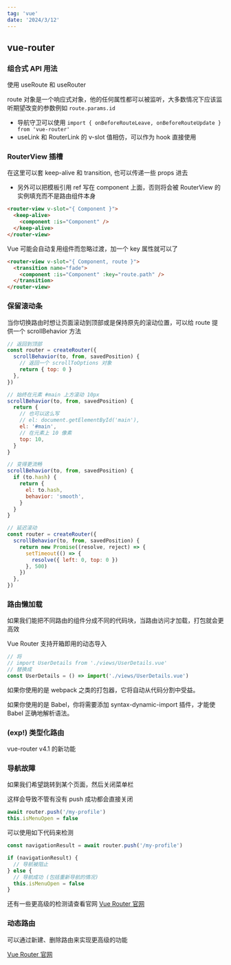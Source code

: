 ```yaml
---
tag: 'vue'
date: '2024/3/12'
---
```

## vue-router

### 组合式 API 用法

使用 useRoute 和 useRouter

route 对象是一个响应式对象，他的任何属性都可以被监听，大多数情况下应该监听期望改变的参数例如 `route.params.id`

- 导航守卫可以使用 `import { onBeforeRouteLeave, onBeforeRouteUpdate } from 'vue-router'`
- useLink 和 RouterLink 的 v-slot 值相仿，可以作为 hook 直接使用

### RouterView 插槽

在这里可以套 keep-alive 和 transition, 也可以传递一些 props 进去
- 另外可以把模板引用 ref 写在 component 上面，否则将会被 RouterView 的实例填充而不是路由组件本身

```html
<router-view v-slot="{ Component }">
  <keep-alive>
    <component :is="Component" />
  </keep-alive>
</router-view>
```

Vue 可能会自动复用组件而忽略过渡，加一个 key 属性就可以了
```html
<router-view v-slot="{ Component, route }">
  <transition name="fade">
    <component :is="Component" :key="route.path" />
  </transition>
</router-view>
```


### 保留滚动条
当你切换路由时想让页面滚动到顶部或是保持原先的滚动位置，可以给 route 提供一个 scrollBehavior 方法

```js
// 返回到顶部
const router = createRouter({
  scrollBehavior(to, from, savedPosition) {
    // 返回一个 scrollToOptions 对象
    return { top: 0 }
  },
})

// 始终在元素 #main 上方滚动 10px
scrollBehavior(to, from, savedPosition) {
  return {
    // 也可以这么写
    // el: document.getElementById('main'),
    el: '#main',
    // 在元素上 10 像素
    top: 10,
  }
}

// 变得更流畅
scrollBehavior(to, from, savedPosition) {
  if (to.hash) {
    return {
      el: to.hash,
      behavior: 'smooth',
    }
  }
}

// 延迟滚动
const router = createRouter({
  scrollBehavior(to, from, savedPosition) {
    return new Promise((resolve, reject) => {
      setTimeout(() => {
        resolve({ left: 0, top: 0 })
      }, 500)
    })
  },
})
```

### 路由懒加载
如果我们能把不同路由的组件分成不同的代码块，当路由访问才加载，打包就会更高效

Vue Router 支持开箱即用的动态导入
```js
// 将
// import UserDetails from './views/UserDetails.vue'
// 替换成
const UserDetails = () => import('./views/UserDetails.vue')
```

如果你使用的是 webpack 之类的打包器，它将自动从代码分割中受益。

如果你使用的是 Babel，你将需要添加 syntax-dynamic-import 插件，才能使 Babel 正确地解析语法。

### (exp!) 类型化路由

vue-router v4.1 的新功能

### 导航故障

如果我们希望跳转到某个页面，然后关闭菜单栏

这样会导致不管有没有 push 成功都会直接关闭

```js
await router.push('/my-profile')
this.isMenuOpen = false
```

可以使用如下代码来检测

```js
const navigationResult = await router.push('/my-profile')

if (navigationResult) {
  // 导航被阻止
} else {
  // 导航成功 (包括重新导航的情况)
  this.isMenuOpen = false
}
```
还有一些更高级的检测请查看官网 [Vue Router 官网](https://router.vuejs.org/zh/guide/advanced/navigation-failures.html)

### 动态路由

可以通过新建、删除路由来实现更高级的功能

[Vue Router 官网](https://router.vuejs.org/zh/guide/advanced/dynamic-routing.html)